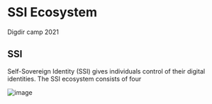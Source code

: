 # SSI Ecosystem 
Digdir camp 2021

## SSI
Self-Sovereign Identity (SSI) gives individuals control of their digital identities. The SSI ecosystem consists of four 


![image](https://www.w3.org/TR/vc-data-model/diagrams/ecosystem.svg)